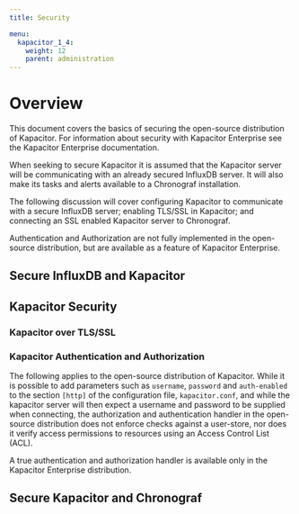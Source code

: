 ```yaml
---
title: Security

menu:
  kapacitor_1_4:
    weight: 12
    parent: administration
---
```


# Overview

This document covers the basics of securing the open-source distribution of
Kapacitor.  For information about security with Kapacitor Enterprise see the
Kapacitor Enterprise documentation.

When seeking to secure Kapacitor it is assumed that the Kapacitor server will be
communicating with an already secured InfluxDB server.  It will also make its
tasks and alerts available to a Chronograf installation.  

The following discussion will cover configuring Kapacitor to communicate with a
secure InfluxDB server; enabling TLS/SSL in Kapacitor; and connecting an SSL enabled
Kapacitor server to Chronograf.  

Authentication and Authorization are not fully implemented in the open-source
distribution, but are available as a feature of Kapacitor Enterprise.  

## Secure InfluxDB and Kapacitor

## Kapacitor Security

### Kapacitor over TLS/SSL

### Kapacitor Authentication and Authorization

The following applies to the open-source distribution of Kapacitor.  While it is
possible to add parameters such as `username`, `password` and `auth-enabled` to
the section `[http]` of the configuration file, `kapacitor.conf`, and while the
kapacitor server will then expect a username and password to be supplied when
connecting, the authorization and authentication handler in the open-source
distribution does not enforce checks against a user-store, nor does it verify
access permissions to resources using an Access Control List (ACL).  

A true authentication and authorization handler is available only in the
Kapacitor Enterprise distribution.      

## Secure Kapacitor and Chronograf
